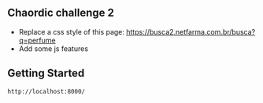 ## Chaordic challenge 2

- Replace a css style of this page: https://busca2.netfarma.com.br/busca?q=perfume
- Add some js features

## Getting Started

```
http://localhost:8000/
```

